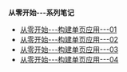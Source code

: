 <!-- * [<center>回到顶部</center>](biubiu/README.md) -->
<!--  -->

**从零开始---系列笔记**
* [从零开始---构建单页应用---01](vue/构建单页应用-01)
* [从零开始---构建单页应用---02](vue/构建单页应用-02)
* [从零开始---构建单页应用---03](vue/构建单页应用-03)
* [从零开始---构建单页应用---04](vue/构建单页应用-04)









